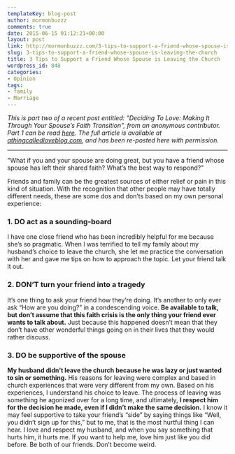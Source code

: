 ```yaml
---
templateKey: blog-post
author: mormonbuzzz
comments: true
date: 2015-06-15 01:12:21+00:00
layout: post
link: http://mormonbuzzz.com/3-tips-to-support-a-friend-whose-spouse-is-leaving-the-church/
slug: 3-tips-to-support-a-friend-whose-spouse-is-leaving-the-church
title: 3 Tips to Support a Friend Whose Spouse is Leaving the Church
wordpress_id: 848
categories:
- Opinion
tags:
- family
- Marriage
---
```


_This is part two of a recent post entitled: "Deciding To Love: Making It Through Your Spouse’s Faith Transition", from an anonymous contributor. Part 1 can be read [here](http://mormonbuzzz.com/spouse-loses-faith/). The full article is available at [athingcalledloveblog.com](http://www.athingcalledloveblog.com/blog/deciding-to-love-making-it-through-your-spouses-faith-transition), and has been re-posted here with permission._



* * *





"What if you and your spouse are doing great, but you have a friend whose spouse has left their shared faith? What’s the best way to respond?"

Friends and family can be the greatest sources of either relief or pain in this kind of situation. With the recognition that other people may have totally different needs, these are some dos and don’ts based on my own personal experience:


### 1. DO act as a sounding-board




I have one close friend who has been incredibly helpful for me because she’s so pragmatic. When I was terrified to tell my family about my husband’s choice to leave the church, she let me practice the conversation with her and gave me tips on how to approach the topic. Let your friend talk it out.


### 2. DON’T turn your friend into a tragedy




It’s one thing to ask your friend how they’re doing. It’s another to only ever ask “How are you doing?” in a condescending voice. **Be available to talk, but don’t assume that this faith crisis is the only thing your friend ever wants to talk about.** Just because this happened doesn’t mean that they don’t have other wonderful things going on in their lives that they would rather discuss.


### 3. DO be supportive of the spouse




**My husband didn’t leave the church because he was lazy or just wanted to sin or something.** His reasons for leaving were complex and based in church experiences that were very different from my own. Based on his experiences, I understand his choice to leave. The process of leaving was something he agonized over for a long time, and ultimately, **I respect him for the decision he made, even if I didn’t make the same decision.** I know it may feel supportive to take your friend’s “side” by saying things like “Well, you didn’t sign up for this,” but to me, that is the most hurtful thing I can hear. I love and respect my husband, and when you say something that hurts him, it hurts me. If you want to help me, love him just like you did before. Be both of our friends. Don’t become weird.
